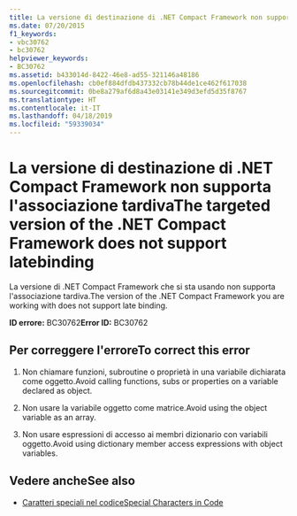 ```yaml
---
title: La versione di destinazione di .NET Compact Framework non supporta l'associazione tardiva
ms.date: 07/20/2015
f1_keywords:
- vbc30762
- bc30762
helpviewer_keywords:
- BC30762
ms.assetid: b433014d-8422-46e8-ad55-321146a48186
ms.openlocfilehash: cb0ef884dfdb437332cb78b44de1ce462f617038
ms.sourcegitcommit: 0be8a279af6d8a43e03141e349d3efd5d35f8767
ms.translationtype: HT
ms.contentlocale: it-IT
ms.lasthandoff: 04/18/2019
ms.locfileid: "59339034"
---
```

# <a name="the-targeted-version-of-the-net-compact-framework-does-not-support-latebinding"></a><span data-ttu-id="e965a-102">La versione di destinazione di .NET Compact Framework non supporta l'associazione tardiva</span><span class="sxs-lookup"><span data-stu-id="e965a-102">The targeted version of the .NET Compact Framework does not support latebinding</span></span>
<span data-ttu-id="e965a-103">La versione di .NET Compact Framework che si sta usando non supporta l'associazione tardiva.</span><span class="sxs-lookup"><span data-stu-id="e965a-103">The version of the .NET Compact Framework you are working with does not support late binding.</span></span>  
  
 <span data-ttu-id="e965a-104">**ID errore:** BC30762</span><span class="sxs-lookup"><span data-stu-id="e965a-104">**Error ID:** BC30762</span></span>  
  
## <a name="to-correct-this-error"></a><span data-ttu-id="e965a-105">Per correggere l'errore</span><span class="sxs-lookup"><span data-stu-id="e965a-105">To correct this error</span></span>  
  
1. <span data-ttu-id="e965a-106">Non chiamare funzioni, subroutine o proprietà in una variabile dichiarata come oggetto.</span><span class="sxs-lookup"><span data-stu-id="e965a-106">Avoid calling functions, subs or properties on a variable declared as object.</span></span>  
  
2. <span data-ttu-id="e965a-107">Non usare la variabile oggetto come matrice.</span><span class="sxs-lookup"><span data-stu-id="e965a-107">Avoid using the object variable as an array.</span></span>  
  
3. <span data-ttu-id="e965a-108">Non usare espressioni di accesso ai membri dizionario con variabili oggetto.</span><span class="sxs-lookup"><span data-stu-id="e965a-108">Avoid using dictionary member access expressions with object variables.</span></span>  
  
## <a name="see-also"></a><span data-ttu-id="e965a-109">Vedere anche</span><span class="sxs-lookup"><span data-stu-id="e965a-109">See also</span></span>

- [<span data-ttu-id="e965a-110">Caratteri speciali nel codice</span><span class="sxs-lookup"><span data-stu-id="e965a-110">Special Characters in Code</span></span>](../../visual-basic/programming-guide/program-structure/special-characters-in-code.md)
